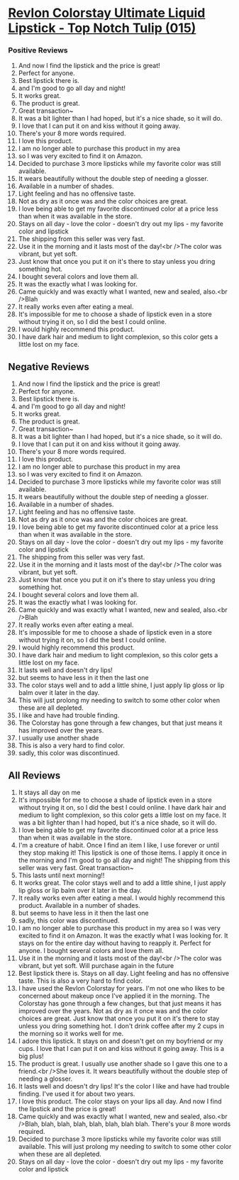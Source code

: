 # [Revlon Colorstay Ultimate Liquid Lipstick - Top Notch Tulip (015)](https://products.checkmycream.com/products/Revlon-Colorstay-Ultimate-Liquid-Lipstick-Top-Notch-Tulip-(015).html)

### Positive Reviews

<ol>
      <li>And now I find the lipstick and the price is great!</li>
      <li>Perfect for anyone.  </li>
      <li>Best lipstick there is.</li>
      <li>and I&#x27;m good to go all day and night!</li>
      <li>It works great.</li>
      <li>The product is great.</li>
      <li>Great transaction~</li>
      <li>It was a bit lighter than I had hoped, but it&#x27;s a nice shade, so it will do.</li>
      <li>I love that I can put it on and kiss without it going away.</li>
      <li>There&#x27;s your 8 more words required.</li>
      <li>I love this product.  </li>
      <li>I am no longer able to purchase this product in my area</li>
      <li>so I was very excited to find it on Amazon.  </li>
      <li>Decided to purchase 3 more lipsticks while my favorite color was still available.  </li>
      <li>It wears beautifully without the double step of needing a glosser.</li>
      <li>Available in a number of shades.</li>
      <li>Light feeling and has no offensive taste.</li>
      <li>Not as dry as it once was and the color choices are great.  </li>
      <li>I love being able to get my favorite discontinued color at a price less than when it was available in the store.</li>
      <li>Stays on all day - love the color - doesn&#x27;t dry out my lips - my favorite color and lipstick</li>
      <li>The shipping from this seller was very fast.</li>
      <li>Use it in the morning and it lasts most of the day!&lt;br /&gt;The color was vibrant, but yet soft.</li>
      <li>Just know that once you put it on it&#x27;s there to stay unless you dring something hot.  </li>
      <li>I bought several colors and love them all.</li>
      <li>It was the exactly what I was looking for.  </li>
      <li>Came quickly and was exactly what I wanted, new and sealed, also.&lt;br /&gt;Blah</li>
      <li>It really works even after eating a meal.  </li>
      <li>It&#x27;s impossible for me to choose a shade of lipstick even in a store without trying it on, so I did the best I could online.  </li>
      <li>I would highly recommend this product.  </li>
      <li>I have dark hair and medium to light complexion, so this color gets a little lost on my face.  </li>
</ol>


<h2>Negative Reviews</h2>
<ol>
<li> And now I find the lipstick and the price is great!</li>
<li> Perfect for anyone.  </li>
<li> Best lipstick there is.</li>
<li> and I&#x27;m good to go all day and night!</li>
<li> It works great.</li>
<li> The product is great.</li>
<li> Great transaction~</li>
<li> It was a bit lighter than I had hoped, but it&#x27;s a nice shade, so it will do.</li>
<li> I love that I can put it on and kiss without it going away.</li>
<li> There&#x27;s your 8 more words required.</li>
<li> I love this product.  </li>
<li> I am no longer able to purchase this product in my area</li>
<li> so I was very excited to find it on Amazon.  </li>
<li> Decided to purchase 3 more lipsticks while my favorite color was still available.  </li>
<li> It wears beautifully without the double step of needing a glosser.</li>
<li> Available in a number of shades.</li>
<li> Light feeling and has no offensive taste.</li>
<li> Not as dry as it once was and the color choices are great.  </li>
<li> I love being able to get my favorite discontinued color at a price less than when it was available in the store.</li>
<li> Stays on all day - love the color - doesn&#x27;t dry out my lips - my favorite color and lipstick</li>
<li> The shipping from this seller was very fast.</li>
<li> Use it in the morning and it lasts most of the day!&lt;br /&gt;The color was vibrant, but yet soft.</li>
<li> Just know that once you put it on it&#x27;s there to stay unless you dring something hot.  </li>
<li> I bought several colors and love them all.</li>
<li> It was the exactly what I was looking for.  </li>
<li> Came quickly and was exactly what I wanted, new and sealed, also.&lt;br /&gt;Blah</li>
<li> It really works even after eating a meal.  </li>
<li> It&#x27;s impossible for me to choose a shade of lipstick even in a store without trying it on, so I did the best I could online.  </li>
<li> I would highly recommend this product.  </li>
<li> I have dark hair and medium to light complexion, so this color gets a little lost on my face.  </li>
<li> It lasts well and doesn&#x27;t dry lips!  </li>
<li> but seems to have less in it then the last one</li>
<li> The color stays well and to add a little shine, I just apply lip gloss or lip balm over it later in the day.</li>
<li> This will just prolong my needing to switch to some other color when these are all depleted.</li>
<li> I like and have had trouble finding.  </li>
<li> The Colorstay has gone through a few changes, but that just means it has improved over the years.  </li>
<li> I usually use another shade</li>
<li> This is also a very hard to find color.</li>
<li> sadly, this color was discontinued.</li>
</ol>

<h2>All Reviews</h2>

<ol>
    <li> It stays all day on me</li>
    <li> It&#x27;s impossible for me to choose a shade of lipstick even in a store without trying it on, so I did the best I could online.  I have dark hair and medium to light complexion, so this color gets a little lost on my face.  It was a bit lighter than I had hoped, but it&#x27;s a nice shade, so it will do.</li>
    <li> I love being able to get my favorite discontinued color at a price less than when it was available in the store.</li>
    <li> I&#x27;m a creature of habit. Once I find an item I like, I use forever or until they stop making it! This lipstick is one of those items. I apply it once in the morning and I&#x27;m good to go all day and night! The shipping from this seller was very fast. Great transaction~</li>
    <li> This lasts until next morning!!</li>
    <li> It works great. The color stays well and to add a little shine, I just apply lip gloss or lip balm over it later in the day.</li>
    <li> It really works even after eating a meal.  I would highly recommend this product.  Available in a number of shades.</li>
    <li> but seems to have less in it then the last one</li>
    <li> sadly, this color was discontinued.</li>
    <li> I am no longer able to purchase this product in my area so I was very excited to find it on Amazon.  It was the exactly what I was looking for.  It stays on for the entire day without having to reapply it.  Perfect for anyone.  I bought several colors and love them all.</li>
    <li> Use it in the morning and it lasts most of the day!&lt;br /&gt;The color was vibrant, but yet soft. Will purchase again in the future</li>
    <li> Best lipstick there is. Stays on all day. Light feeling and has no offensive taste. This is also a very hard to find color.</li>
    <li> I have used the Revlon Colorstay for years.  I&#x27;m not one who likes to be concerned about makeup once I&#x27;ve applied it in the morning.  The Colorstay has gone through a few changes, but that just means it has improved over the years.  Not as dry as it once was and the color choices are great.  Just know that once you put it on it&#x27;s there to stay unless you dring something hot.  I don&#x27;t drink coffee after my 2 cups in the morning so it works well for me.</li>
    <li> I adore this lipstick. It stays on and doesn&#x27;t get on my boyfriend or my cups. I love that I can put it on and kiss without it going away. This is a big plus!</li>
    <li> The product is great. I usually use another shade so I gave this one to a friend.&lt;br /&gt;She loves it. It wears beautifully without the double step of needing a glosser.</li>
    <li> It lasts well and doesn&#x27;t dry lips!  It&#x27;s the color I like and have had trouble finding.  I&#x27;ve used it for about two years.</li>
    <li> I love this product.  The color stays on your lips all day.  And now I find the lipstick and the price is great!</li>
    <li> Came quickly and was exactly what I wanted, new and sealed, also.&lt;br /&gt;Blah, blah, blah, blah, blah, blah, blah blah.  There&#x27;s your 8 more words required.</li>
    <li> Decided to purchase 3 more lipsticks while my favorite color was still available.  This will just prolong my needing to switch to some other color when these are all depleted.</li>
    <li> Stays on all day - love the color - doesn&#x27;t dry out my lips - my favorite color and lipstick</li>
</ol>




